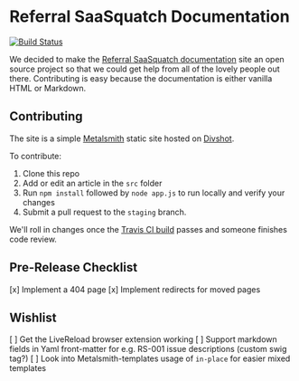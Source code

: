 Referral SaaSquatch Documentation
=============

[![Build Status](https://api.travis-ci.org/saasquatch/saasquatch-docs.png)](https://travis-ci.org/saasquatch/saasquatch-docs)

We decided to make the [Referral SaaSquatch documentation](http://docs.referralsaasquatch.com/) site an open source project so that we could get help from all of the lovely people out there. Contributing is easy because the documentation is either vanilla HTML or Markdown.


Contributing
-------------

The site is a simple [Metalsmith](http://www.metalsmith.io/) static site hosted on [Divshot](http://divshot.io).

To contribute:

 1. Clone this repo
 2. Add or edit an article in the `src` folder
 3. Run `npm install` followed by `node app.js` to run locally and verify your changes
 4. Submit a pull request to the `staging` branch.

We'll roll in changes once the [Travis CI build](https://travis-ci.org/saasquatch/saasquatch-docs) passes and someone finishes code review.


Pre-Release Checklist
-------------
 
 [x] Implement a 404 page
 [x] Implement redirects for moved pages


Wishlist
-------------

 [ ] Get the LiveReload browser extension working
 [ ] Support markdown fields in Yaml front-matter for e.g. RS-001 issue descriptions (custom swig tag?)
 [ ] Look into Metalsmith-templates usage of `in-place` for easier mixed templates